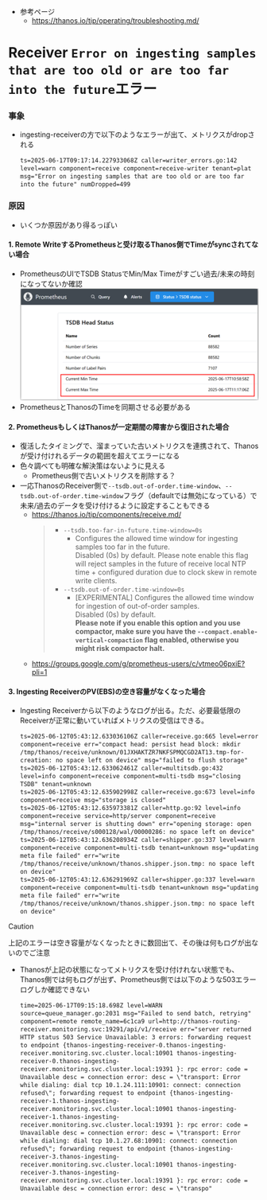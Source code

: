 - 参考ページ
  - https://thanos.io/tip/operating/troubleshooting.md/

# Receiver `Error on ingesting samples that are too old or are too far into the future`エラー

### 事象
- ingesting-receiverの方で以下のようなエラーが出て、メトリクスがdropされる  
  ```shell
  ts=2025-06-17T09:17:14.227933068Z caller=writer_errors.go:142 level=warn component=receive component=receive-writer tenant=plat msg="Error on ingesting samples that are too old or are too far into the future" numDropped=499
  ```
### 原因
- いくつか原因があり得るっぽい

#### 1. Remote WriteするPrometheusと受け取るThanos側でTimeがsyncされてない場合
- PrometheusのUIでTSDB StatusでMin/Max Timeがすごい過去/未来の時刻になってないか確認  
  ![](./image/prometheus_tsdb_time.png)
- PrometheusとThanosのTimeを同期させる必要がある

#### 2. PrometheusもしくはThanosが一定期間の障害から復旧された場合
- 復活したタイミングで、溜まっていた古いメトリクスを連携されて、Thanosが受け付けれるデータの範囲を超えてエラーになる
- 色々調べても明確な解決策はないように見える
  - Prometheus側で古いメトリクスを削除する？
- 一応ThanosのReceiver側で`--tsdb.out-of-order.time-window`、`--tsdb.out-of-order.time-window`フラグ（defaultでは無効になっている）で未来/過去のデータを受け付けるように設定することもできる
  - https://thanos.io/tip/components/receive.md/  
    > - `--tsdb.too-far-in-future.time-window=0s`  
    >   - Configures the allowed time window for ingesting samples too far in the future.  
    >   Disabled (0s) by default. Please note enable this flag will reject samples in the future of receive local NTP time + configured duration due to clock skew in remote write clients.
    > - `--tsdb.out-of-order.time-window=0s`
    >   - [EXPERIMENTAL] Configures the allowed time window for ingestion of out-of-order samples.  
    >     Disabled (0s) by default.  
    >     **Please note if you enable this option and you use compactor, make sure you have the `--compact.enable-vertical-compaction` flag enabled, otherwise you might risk compactor halt.**
  - https://groups.google.com/g/prometheus-users/c/vtmeo06pxiE?pli=1

#### 3. Ingesting ReceiverのPV(EBS)の空き容量がなくなった場合
- Ingesting Receiverから以下のようなログが出る。ただ、必要最低限のReceiverが正常に動いていればメトリクスの受信はできる。  
  ```shell
  ts=2025-06-12T05:43:12.633036106Z caller=receive.go:665 level=error component=receive err="compact head: persist head block: mkdir /tmp/thanos/receive/unknown/01JXHAKTZR7NKFSPMQCGD2AT13.tmp-for-creation: no space left on device" msg="failed to flush storage"
  ts=2025-06-12T05:43:12.633062461Z caller=multitsdb.go:432 level=info component=receive component=multi-tsdb msg="closing TSDB" tenant=unknown
  ts=2025-06-12T05:43:12.635902998Z caller=receive.go:673 level=info component=receive msg="storage is closed"
  ts=2025-06-12T05:43:12.635973381Z caller=http.go:92 level=info component=receive service=http/server component=receive msg="internal server is shutting down" err="opening storage: open /tmp/thanos/receive/s000128/wal/00000286: no space left on device"
  ts=2025-06-12T05:43:12.636208934Z caller=shipper.go:337 level=warn component=receive component=multi-tsdb tenant=unknown msg="updating meta file failed" err="write /tmp/thanos/receive/unknown/thanos.shipper.json.tmp: no space left on device"
  ts=2025-06-12T05:43:12.636291969Z caller=shipper.go:337 level=warn component=receive component=multi-tsdb tenant=unknown msg="updating meta file failed" err="write /tmp/thanos/receive/unknown/thanos.shipper.json.tmp: no space left on device"
  ```
> [!CAUTION]  
> 上記のエラーは空き容量がなくなったときに数回出て、その後は何もログが出ないのでご注意

- Thanosが上記の状態になってメトリクスを受け付けれない状態でも、Thanos側では何もログが出ず、Prometheus側では以下のような503エラーログしか確認できない  
  ```shell
  time=2025-06-17T09:15:18.698Z level=WARN source=queue_manager.go:2031 msg="Failed to send batch, retrying" component=remote remote_name=6c1ca9 url=http://thanos-routing-receiver.monitoring.svc:19291/api/v1/receive err="server returned HTTP status 503 Service Unavailable: 3 errors: forwarding request to endpoint {thanos-ingesting-receiver-0.thanos-ingesting-receiver.monitoring.svc.cluster.local:10901 thanos-ingesting-receiver-0.thanos-ingesting-receiver.monitoring.svc.cluster.local:19391 }: rpc error: code = Unavailable desc = connection error: desc = \"transport: Error while dialing: dial tcp 10.1.24.111:10901: connect: connection refused\"; forwarding request to endpoint {thanos-ingesting-receiver-1.thanos-ingesting-receiver.monitoring.svc.cluster.local:10901 thanos-ingesting-receiver-1.thanos-ingesting-receiver.monitoring.svc.cluster.local:19391 }: rpc error: code = Unavailable desc = connection error: desc = \"transport: Error while dialing: dial tcp 10.1.27.68:10901: connect: connection refused\"; forwarding request to endpoint {thanos-ingesting-receiver-3.thanos-ingesting-receiver.monitoring.svc.cluster.local:10901 thanos-ingesting-receiver-3.thanos-ingesting-receiver.monitoring.svc.cluster.local:19391 }: rpc error: code = Unavailable desc = connection error: desc = \"transpo"
  ```